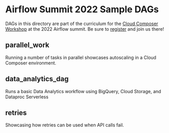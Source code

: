 # Airflow Summit 2022 Sample DAGs

DAGs in this directory are part of the curriculum for the
[Cloud Composer Workshop](https://airflowsummit.org/sessions/2022/cloud-composer-workshop/)
at the 2022 Airflow summit. Be sure to
[register](https://ti.to/airflowsummit/2022-workshops) and join us there!  

## parallel_work

Running a number of tasks in parallel showcases autoscaling in a Cloud Composer environment.

## data_analytics_dag

Runs a basic Data Analytics workflow using BigQuery, Cloud Storage, and Dataproc Serverless

## retries

Showcasing how retries can be used when API calls fail.
